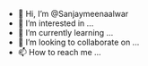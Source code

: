 - 👋 Hi, I’m @Sanjaymeenaalwar
- 👀 I’m interested in ...
- 🌱 I’m currently learning ...
- 💞️ I’m looking to collaborate on ...
- 📫 How to reach me ...

<!---
Sanjaymeenaalwar/Sanjaymeenaalwar is a ✨ special ✨ repository because its `README.md` (this file) appears on your GitHub profile.
You can click the Preview link to take a look at your changes.
--->
